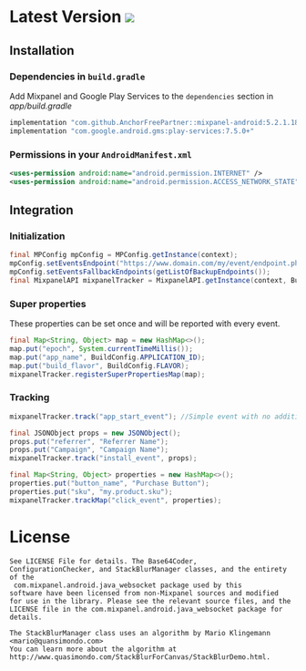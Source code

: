 # Latest Version [![](https://jitpack.io/v/AnchorFreePartner/mixpanel-android.svg)](https://jitpack.io/#AnchorFreePartner/mixpanel-android)

## Installation

### Dependencies in `build.gradle`

Add Mixpanel and Google Play Services to the `dependencies` section in *app/build.gradle*

```gradle
implementation "com.github.AnchorFreePartner::mixpanel-android:5.2.1.18"
implementation "com.google.android.gms:play-services:7.5.0+"
```

### Permissions in your `AndroidManifest.xml`

```xml
<uses-permission android:name="android.permission.INTERNET" />
<uses-permission android:name="android.permission.ACCESS_NETWORK_STATE" />
```

## Integration

### Initialization

```java
final MPConfig mpConfig = MPConfig.getInstance(context);
mpConfig.setEventsEndpoint("https://www.domain.com/my/event/endpoint.php");
mpConfig.setEventsFallbackEndpoints(getListOfBackupEndpoints());
final MixpanelAPI mixpanelTracker = MixpanelAPI.getInstance(context, BuildConfig.APPLICATION_ID);
```

### Super properties

These properties can be set once and will be reported with every event.
```java
final Map<String, Object> map = new HashMap<>();
map.put("epoch", System.currentTimeMillis());
map.put("app_name", BuildConfig.APPLICATION_ID);
map.put("build_flavor", BuildConfig.FLAVOR);
mixpanelTracker.registerSuperPropertiesMap(map);
```

### Tracking

```java
mixpanelTracker.track("app_start_event"); //Simple event with no additional properties

final JSONObject props = new JSONObject();
props.put("referrer", "Referrer Name");
props.put("Campaign", "Campaign Name");
mixpanelTracker.track("install_event", props);

final Map<String, Object> properties = new HashMap<>();
properties.put("button_name", "Purchase Button");
properties.put("sku", "my.product.sku");
mixpanelTracker.trackMap("click_event", properties);
```

# License

```
See LICENSE File for details. The Base64Coder,
ConfigurationChecker, and StackBlurManager classes, and the entirety of the
 com.mixpanel.android.java_websocket package used by this
software have been licensed from non-Mixpanel sources and modified
for use in the library. Please see the relevant source files, and the
LICENSE file in the com.mixpanel.android.java_websocket package for details.

The StackBlurManager class uses an algorithm by Mario Klingemann <mario@quansimondo.com>
You can learn more about the algorithm at
http://www.quasimondo.com/StackBlurForCanvas/StackBlurDemo.html.
```
